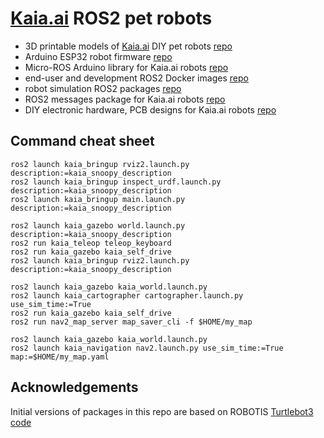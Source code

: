 # [Kaia.ai](https://kaia.ai) ROS2 pet robots

- 3D printable models of [Kaia.ai](https://kaia.ai) DIY pet robots [repo](https://github.com/kaiaai/3d_printables)
- Arduino ESP32 robot firmware [repo](https://github.com/kaiaai/arduino_fw/)
- Micro-ROS Arduino library for Kaia.ai robots [repo](https://github.com/kaiaai/micro_ros_arduino_kaia/)
- end-user and development ROS2 Docker images [repo](https://github.com/kaiaai/docker/)
- robot simulation ROS2 packages [repo](https://github.com/kaiaai/kaia_simulations/)
- ROS2 messages package for Kaia.ai robots [repo](https://github.com/kaiaai/kaia_msgs/)
- DIY electronic hardware, PCB designs for Kaia.ai robots [repo](https://github.com/kaiaai/electronics/)

## Command cheat sheet
```
ros2 launch kaia_bringup rviz2.launch.py description:=kaia_snoopy_description
ros2 launch kaia_bringup inspect_urdf.launch.py description:=kaia_snoopy_description
ros2 launch kaia_bringup main.launch.py description:=kaia_snoopy_description

ros2 launch kaia_gazebo world.launch.py description:=kaia_snoopy_description
ros2 run kaia_teleop teleop_keyboard
ros2 run kaia_gazebo kaia_self_drive
ros2 launch kaia_bringup rviz2.launch.py description:=kaia_snoopy_description

ros2 launch kaia_gazebo kaia_world.launch.py
ros2 launch kaia_cartographer cartographer.launch.py use_sim_time:=True
ros2 run kaia_gazebo kaia_self_drive
ros2 run nav2_map_server map_saver_cli -f $HOME/my_map

ros2 launch kaia_gazebo kaia_world.launch.py
ros2 launch kaia_navigation nav2.launch.py use_sim_time:=True map:=$HOME/my_map.yaml
```

## Acknowledgements
Initial versions of packages in this repo are based on ROBOTIS
[Turtlebot3 code](https://github.com/ROBOTIS-GIT/turtlebot3)
